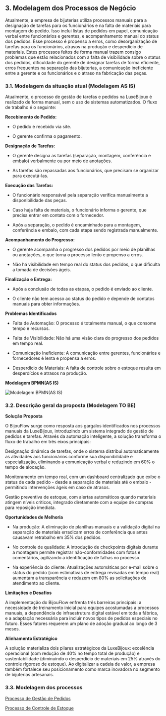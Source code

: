 ## 3. Modelagem dos Processos de Negócio

Atualmente, a empresa de bijuterias utiliza processos manuais para a designação de tarefas para os funcionários e na falta de materiais para montagem do pedido. Isso inclui listas de pedidos em papel, comunicação verbal entre funcionários e gerentes, e acompanhamento manual do status dos pedidos. Esse processo é propenso a erros, como desorganização de tarefas para os funcionários, atrasos na produção e desperdício de materiais. Estes processos feitos de forma manual trazem consigo problemas que estão relacionados com a falta de visibilidade sobre o status dos pedidos, dificuldade do gerente de designar tarefas de forma eficiente, erros frequentes na separação das bijuterias, a comunicação ineficiente entre a gerente e os funcionários e o atraso na fabricação das peças.


### 3.1. Modelagem da situação atual (Modelagem AS IS)

Atualmente, o processo de gestão de tarefas e pedidos na LuxeBijoux é realizado de forma manual, sem o uso de sistemas automatizados. O fluxo de trabalho é o seguinte:

**Recebimento do Pedido:**

- O pedido é recebido via site.

- O gerente confirma o pagamento.

**Designação de Tarefas:**

- O gerente designa as tarefas (separação, montagem, conferência e embalo) verbalmente ou por meio de anotações.

- As tarefas são repassadas aos funcionários, que precisam se organizar para executá-las.

**Execução das Tarefas:**

- O funcionário responsável pela separação verifica manualmente a disponibilidade das peças.

- Caso haja falta de materiais, o funcionário informa o gerente, que precisa entrar em contato com o fornecedor.

- Após a separação, o pedido é encaminhado para a montagem, conferência e embalo, com cada etapa sendo registrada manualmente.

**Acompanhamento do Progresso:**

- O gerente acompanha o progresso dos pedidos por meio de planilhas ou anotações, o que torna o processo lento e propenso a erros.

- Não há visibilidade em tempo real do status dos pedidos, o que dificulta a tomada de decisões ágeis.

**Finalização e Entrega:**

- Após a conclusão de todas as etapas, o pedido é enviado ao cliente.

- O cliente não tem acesso ao status do pedido e depende de contatos manuais para obter informações.

**Problemas Identificados**
- Falta de Automação: O processo é totalmente manual, o que consome tempo e recursos.

- Falta de Visibilidade: Não há uma visão clara do progresso dos pedidos em tempo real.

- Comunicação Ineficiente: A comunicação entre gerentes, funcionários e fornecedores é lenta e propensa a erros.

- Desperdício de Materiais: A falta de controle sobre o estoque resulta em desperdícios e atrasos na produção.


**Modelagem BPMN(AS IS)**

![Modelagem BPMN(AS IS)](https://github.com/ICEI-PUCMinas-PSG-SI-TI/psg-si-2025-1-p3-tiapn-6818100-grupo-4-1/blob/main/docs/images/96bf92c7-6ff2-40e6-b455-d6f096c29b78.jpg)


### 3.2. Descrição geral da proposta (Modelagem TO BE)

**Solução Proposta**

O BijouFlow surge como resposta aos gargalos identificados nos processos manuais da LuxeBijoux, introduzindo um sistema integrado de gestão de pedidos e tarefas. Através da automação inteligente, a solução transforma o fluxo de trabalho em três eixos principais:

Designação dinâmica de tarefas, onde o sistema distribui automaticamente as atividades aos funcionários conforme sua disponibilidade e especialização, eliminando a comunicação verbal e reduzindo em 60% o tempo de alocação.

Monitoramento em tempo real, com um dashboard centralizado que exibe o status de cada pedido - desde a separação de materiais até o embalo - permitindo intervenções ágeis em caso de atrasos.

Gestão preventiva de estoque, com alertas automáticos quando materiais atingem níveis críticos, integrado diretamente com a equipe de compras para reposição imediata.

**Oportunidades de Melhoria**

- Na produção: A eliminação de planilhas manuais e a validação digital na separação de materiais erradicam erros de conferência que antes causavam retrabalho em 35% dos pedidos.

- No controle de qualidade: A introdução de checkpoints digitais durante a montagem permite registrar não-conformidades com fotos e comentários, agilizando a identificação de falhas no processo.

- Na experiência do cliente: Atualizações automáticas por e-mail sobre o status do pedido (com estimativas de entrega revisadas em tempo real) aumentam a transparência e reduzem em 80% as solicitações de atendimento ao cliente.

**Limitações e Desafios**

A implementação do BijouFlow enfrenta três barreiras principais: a necessidade de treinamento inicial para equipes acostumadas a processos manuais, a dependência de infraestrutura digital estável em toda a fábrica, e a adaptação necessária para incluir novos tipos de pedidos especiais no futuro. Esses fatores requerem um plano de adoção gradual ao longo de 3 meses.

**Alinhamento Estratégico**

A solução materializa dois pilares estratégicos da LuxeBijoux: excelência operacional (com redução de 40% no tempo total de produção) e sustentabilidade (diminuindo o desperdício de materiais em 25% através do controle rigoroso de estoque). Ao digitalizar a cadeia de valor, a empresa também fortalece seu posicionamento como marca inovadora no segmento de bijuterias artesanais.


### 3.3. Modelagem dos processos

[Processo de Gestão de Pedidos](./processos/processo-1-nome-do-processo.md "Detalhamento do Processo 1.")

[Processo de Controle de Estoque](./processos/processo-2-nome-do-processo.md "Detalhamento do Processo 2.")
